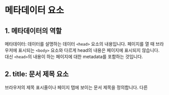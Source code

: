 # 메타데이터 요소

## 1. 메타데이터의 역할

메타데이터: 데이터를 설명하는 데이터
`<head>` 요소의 내용입니다. 페이지를 열 때 브라우저에 표시되는 `<body>` 요소와 다르게 head의 내용은 페이지에 표시되지 않습니다. 대신 `<head>`의 내용이 하는 페이지에 대한 metadata를 포함하는 것입니다.

## 2. title: 문서 제목 요소

브라우저의 제목 표시줄이나 페이지 탭에 보이는 문서 제목을 정의합니다. 다른 <title> 요소를 포함하지 않은 <head>
